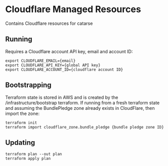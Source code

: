 # Cloudflare Managed Resources

Contains Cloudflare resources for catarse

## Running

Requires a Cloudflare account API key, email and account ID:

```
export CLOUDFLARE_EMAIL={email}
export CLOUDFLARE_API_KEY={global API key}
export CLOUDFLARE_ACCOUNT_ID={cloudflare account ID}
```

## Bootstrapping

Terraform state is stored in AWS and is created by the /infrastructure/bootstrap terraform. If running from a fresh terraform state and assuming the BundlePledge zone already exists in CloudFlare, then import the zone:

```
terraform init
terraform import cloudflare_zone.bundle_pledge {bundle pledge zone ID}
```

## Updating

```
terraform plan --out plan
terraform apply plan
```
